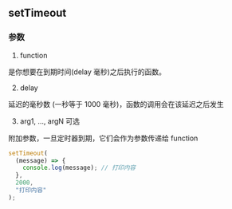 ## setTimeout

### 参数

1. function

是你想要在到期时间(delay 毫秒)之后执行的函数。

2. delay

延迟的毫秒数 (一秒等于 1000 毫秒)，函数的调用会在该延迟之后发生

3. arg1, ..., argN 可选

附加参数，一旦定时器到期，它们会作为参数传递给 function

```js
setTimeout(
  (message) => {
    console.log(message); // 打印内容
  },
  2000,
  "打印内容"
);
```
